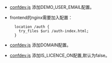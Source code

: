 * [confdev.js](https://github.com/Dataman-Cloud/frontend/blob/master/glance/js/confdev.js) 添加DEMO_USER_EMAIL配置。
* frontend的nginx需要加入配置：

        location /auth {
          try_files $uri /auth-index.html;
        }
* [confdev.js](https://github.com/Dataman-Cloud/frontend/blob/master/glance/js/confdev.js) 添加DOMAIN配置。
* [confdev.js](https://github.com/Dataman-Cloud/frontend/blob/master/glance/js/confdev.js) 添加IS_LICENCE_ON配置,默认为false。
